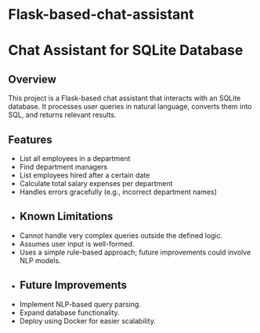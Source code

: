 # Flask-based-chat-assistant
# Chat Assistant for SQLite Database

## Overview
This project is a Flask-based chat assistant that interacts with an SQLite database.
It processes user queries in natural language, converts them into SQL, and returns relevant results.

## Features
- List all employees in a department
- Find department managers
- List employees hired after a certain date
- Calculate total salary expenses per department
- Handles errors gracefully (e.g., incorrect department names)
- ## Known Limitations
- Cannot handle very complex queries outside the defined logic.
- Assumes user input is well-formed.
- Uses a simple rule-based approach; future improvements could involve NLP models.
- ## Future Improvements
- Implement NLP-based query parsing.
- Expand database functionality.
- Deploy using Docker for easier scalability.

